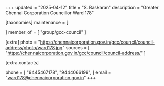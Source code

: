 +++
updated = "2025-04-12"
title = "S. Baskaran"
description = "Greater Chennai Corporation Councillor Ward 178"

[taxonomies]
maintenance = [

]
member_of = [
    "group/gcc-council"
]

[extra]
photo = "https://chennaicorporation.gov.in/gcc/council/council-address/photo/ward178.jpg"
sources = [
    "https://chennaicorporation.gov.in/gcc/council/council-address/"
]

[extra.contacts]

phone = [
    "9445467178",
    "9444066199",
    ]
email = "ward178@chennaicorporation.gov.in"
+++